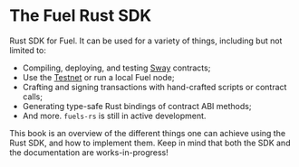 # The Fuel Rust SDK

Rust SDK for Fuel. It can be used for a variety of things, including but not limited to:

- Compiling, deploying, and testing [Sway](https://github.com/FuelLabs/sway) contracts;
- Use the [Testnet](providers/external-node.md) or run a local Fuel node;
- Crafting and signing transactions with hand-crafted scripts or contract calls;
- Generating type-safe Rust bindings of contract ABI methods;
- And more. `fuels-rs` is still in active development.

This book is an overview of the different things one can achieve using the Rust SDK, and how to implement them. Keep in mind that both the SDK and the documentation are works-in-progress!
